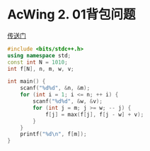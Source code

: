 # AcWing 2. 01背包问题
[传送门](https://www.acwing.com/problem/content/2/)

```C++
#include <bits/stdc++.h>
using namespace std;
const int N = 1010;
int f[N], n, m, w, v;

int main() {
    scanf("%d%d", &n, &m);
    for (int i = 1; i <= n; ++ i) {
        scanf("%d%d", &w, &v);
        for (int j = m; j >= w; -- j) {
            f[j] = max(f[j], f[j - w] + v);
        }
    }
    printf("%d\n", f[m]);
}
```
